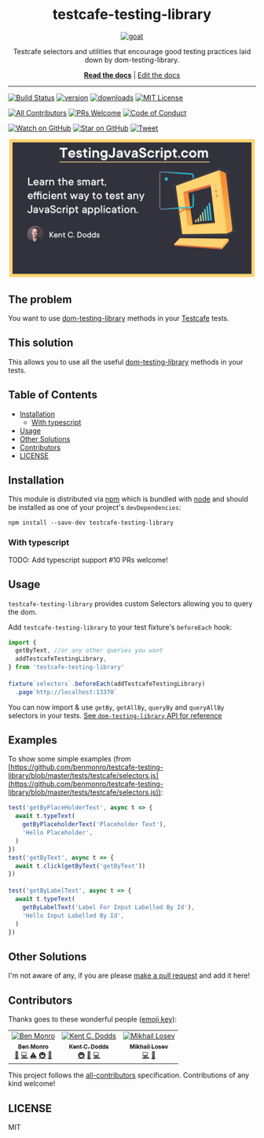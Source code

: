 <div align="center">
<h1>testcafe-testing-library</h1>

<a href="https://www.emojione.com/emoji/1f405">
<img height="80" width="80" alt="goat" src="https://raw.githubusercontent.com/benmonro/testcafe-testing-library/master/other/goat.png" />
</a>

<p>Testcafe selectors and utilities that encourage good testing practices laid down by dom-testing-library.</p>

[**Read the docs**](https://testing-library.com/docs/testcafe-testing-library/intro) | [Edit the docs](https://github.com/alexkrolick/testing-library-docs)

</div>

<hr />

[![Build Status][build-badge]][build]
[![version][version-badge]][package]
[![downloads][downloads-badge]][npmtrends]
[![MIT License][license-badge]][license]

[![All Contributors](https://img.shields.io/badge/all_contributors-3-orange.svg?style=flat-square)](#contributors)
[![PRs Welcome][prs-badge]][prs]
[![Code of Conduct][coc-badge]][coc]

[![Watch on GitHub][github-watch-badge]][github-watch]
[![Star on GitHub][github-star-badge]][github-star]
[![Tweet][twitter-badge]][twitter]

<div align="center">
<a href="https://testingjavascript.com">
<img width="500" alt="TestingJavaScript.com Learn the smart, efficient way to test any JavaScript application." src="https://raw.githubusercontent.com/kentcdodds/cypress-testing-library/master/other/testingjavascript.jpg" />
</a>
</div>

## The problem

You want to use [dom-testing-library](https://github.com/kentcdodds/dom-testing-library) methods in your [Testcafe][testcafe] tests.

## This solution

This allows you to use all the useful [dom-testing-library](https://github.com/kentcdodds/dom-testing-library) methods in your tests.

## Table of Contents

<!-- START doctoc generated TOC please keep comment here to allow auto update -->
<!-- DON'T EDIT THIS SECTION, INSTEAD RE-RUN doctoc TO UPDATE -->

- [Installation](#installation)
  - [With typescript](#with-typescript)
- [Usage](#usage)
- [Other Solutions](#other-solutions)
- [Contributors](#contributors)
- [LICENSE](#license)

<!-- END doctoc generated TOC please keep comment here to allow auto update -->

## Installation

This module is distributed via [npm][npm] which is bundled with [node][node] and
should be installed as one of your project's `devDependencies`:

```
npm install --save-dev testcafe-testing-library
```

### With typescript

TODO: Add typescript support #10 PRs welcome!

<!--
Typings are defined under `cypress-testing-library/typings`, and should be added as follows in `tsconfig.json`:

```json
{
  "compilerOptions": {
    "types": ["cypress", "../cypress-testing-library/typings"]
  }
}
```
-->

## Usage

`testcafe-testing-library` provides custom Selectors allowing you to query the
dom.

Add `testcafe-testing-library` to your test fixture's `beforeEach` hook:

```javascript
import {
  getByText, //or any other queries you want
  addTestcafeTestingLibrary,
} from 'testcafe-testing-library'

fixture`selectors`.beforeEach(addTestcafeTestingLibrary)
  .page`http://localhost:13370`
```

You can now import & use `getBy`, `getAllBy`, `queryBy` and `queryAllBy`
selectors in your tests.
[See `dom-testing-library` API for reference](dom-testing-library/api-queries.md)

## Examples

To show some simple examples (from
[https://github.com/benmonro/testcafe-testing-library/blob/master/tests/testcafe/selectors.js](https://github.com/benmonro/testcafe-testing-library/blob/master/tests/testcafe/selectors.js)):

```javascript
test('getByPlaceHolderText', async t => {
  await t.typeText(
    getByPlaceholderText('Placeholder Text'),
    'Hello Placeholder',
  )
})
test('getByText', async t => {
  await t.click(getByText('getByText'))
})

test('getByLabelText', async t => {
  await t.typeText(
    getByLabelText('Label For Input Labelled By Id'),
    'Hello Input Labelled By Id',
  )
})
```

## Other Solutions

I'm not aware of any, if you are please [make a pull request][prs] and add it
here!

## Contributors

Thanks goes to these wonderful people ([emoji key](https://allcontributors.org/docs/en/emoji-key)):

<!-- ALL-CONTRIBUTORS-LIST:START - Do not remove or modify this section -->
<!-- prettier-ignore -->
<table><tr><td align="center"><a href="https://github.com/benmonro"><img src="https://avatars3.githubusercontent.com/u/399236?v=4" width="100px;" alt="Ben Monro"/><br /><sub><b>Ben Monro</b></sub></a><br /><a href="https://github.com/benmonro/testcafe-testing-library/commits?author=benmonro" title="Documentation">📖</a> <a href="https://github.com/benmonro/testcafe-testing-library/commits?author=benmonro" title="Code">💻</a> <a href="https://github.com/benmonro/testcafe-testing-library/commits?author=benmonro" title="Tests">⚠️</a> <a href="#infra-benmonro" title="Infrastructure (Hosting, Build-Tools, etc)">🚇</a> <a href="#ideas-benmonro" title="Ideas, Planning, & Feedback">🤔</a></td><td align="center"><a href="https://kentcdodds.com"><img src="https://avatars0.githubusercontent.com/u/1500684?v=4" width="100px;" alt="Kent C. Dodds"/><br /><sub><b>Kent C. Dodds</b></sub></a><br /><a href="#infra-kentcdodds" title="Infrastructure (Hosting, Build-Tools, etc)">🚇</a> <a href="#ideas-kentcdodds" title="Ideas, Planning, & Feedback">🤔</a> <a href="https://github.com/benmonro/testcafe-testing-library/commits?author=kentcdodds" title="Code">💻</a></td> <td align="center"><a href="https://twitter.com/miherlosev"><img src="https://avatars2.githubusercontent.com/u/4133518?v=4" width="100px;" alt="Mikhail Losev"/><br /><sub><b>Mikhail Losev</b></sub></a><br /><a href="https://github.com/benmonro/testcafe-testing-library/commits?author=miherlosev" title="Code">💻</a> <a href="#question-miherlosev" title="Answering Questions">💬</a></td></tr></table>

<!-- ALL-CONTRIBUTORS-LIST:END -->

This project follows the [all-contributors](https://github.com/all-contributors/all-contributors) specification. Contributions of any kind welcome!

## LICENSE

MIT

[npm]: https://www.npmjs.com/
[node]: https://nodejs.org
[build-badge]: https://img.shields.io/travis/benmonro/testcafe-testing-library.svg?style=flat-square
[build]: https://travis-ci.org/benmonro/testcafe-testing-library
[coverage]: https://codecov.io/github/benmonro/testcafe-testing-library
[version-badge]: https://img.shields.io/npm/v/testcafe-testing-library.svg?style=flat-square
[package]: https://www.npmjs.com/package/testcafe-testing-library
[downloads-badge]: https://img.shields.io/npm/dm/testcafe-testing-library.svg?style=flat-square
[npmtrends]: http://www.npmtrends.com/testcafe-testing-library
[license-badge]: https://img.shields.io/npm/l/testcafe-testing-library.svg?style=flat-square
[license]: https://github.com/benmonro/testcafe-testing-library/blob/master/LICENSE
[prs-badge]: https://img.shields.io/badge/PRs-welcome-brightgreen.svg?style=flat-square
[prs]: http://makeapullrequest.com
[donate-badge]: https://img.shields.io/badge/$-support-green.svg?style=flat-square
[coc-badge]: https://img.shields.io/badge/code%20of-conduct-ff69b4.svg?style=flat-square
[coc]: https://github.com/benmonro/testcafe-testing-library/blob/master/other/CODE_OF_CONDUCT.md
[github-watch-badge]: https://img.shields.io/github/watchers/benmonro/testcafe-testing-library.svg?style=social
[github-watch]: https://github.com/benmonro/testcafe-testing-library/watchers
[github-star-badge]: https://img.shields.io/github/stars/benmonro/testcafe-testing-library.svg?style=social
[github-star]: https://github.com/benmonro/testcafe-testing-library/stargazers
[twitter]: https://twitter.com/intent/tweet?text=Check%20out%20testcafe-testing-library%20by%20%40benmonro%20https%3A%2F%2Fgithub.com%2Fbenmonro%2Ftestcafe-testing-library%20%F0%9F%91%8D
[twitter-badge]: https://img.shields.io/twitter/url/https/github.com/benmonro/testcafe-testing-library.svg?style=social
[emojis]: https://github.com/benmonro/all-contributors#emoji-key
[all-contributors]: https://github.com/all-contributors/all-contributors
[dom-testing-library]: https://github.com/testing-library/dom-testing-library
[testcafe]: https://devexpress.github.io/testcafe/
